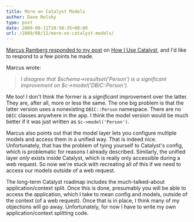 ```yaml
---
title: More on Catalyst Models
author: Dave Rolsky
type: post
date: 2009-08-11T10:58:35+00:00
url: /2009/08/11/more-on-catalyst-models/
---
```


[Marcus Ramberg responded to my post][1] on [How I Use Catalyst][2], and I'd like to respond to a
few points he made.

Marcus wrote:

> _I disagree that
> $schema->resultset('Person') is a significant improvement on
> $c->model('DBIC::Person')._

Me too! I don't think the former is a _significant_ improvement over the latter. They are, after
all, more or less the same. The one big problem is that the latter version uses a nonexisting
`DBIC::Person` namespace. There are no `DBIC` classes anywhere in the app. I think the model version
would be much better if it was just written as `$c->model('Person')`.

Marcus also points out that the model layer lets you configure multiple models and access them in a
unified way. That is indeed nice. Unfortunately, that has the problem of tying yourself to
Catalyst's config, which is problematic for reasons I already described. Similarly, the unified
layer _only_ exists inside Catalyst, which is really only accessible during a web request. So now
we're stuck with recreating all of this if we need to access our models outside of a web request.

The long-term Catalyst roadmap includes the much-talked-about application/context split. Once this
is done, presumably you will be able to access the application, which I take to mean config and
models, outside of the context (of a web request). Once that is in place, I think many of my
objections will go away. Unfortunately, for now I have to write my own application/context splitting
code.

[1]: http://marcus.nordaaker.com/model-adaptors-for-catalyst/
[2]: /2009/08/02/how-i-use-catalyst/
